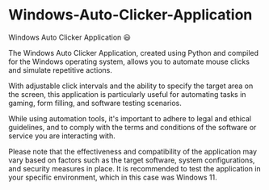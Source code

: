 # Windows-Auto-Clicker-Application
Windows Auto Clicker Application 😃

The Windows Auto Clicker Application, created using Python and compiled for the Windows operating system, allows you to automate mouse clicks and simulate repetitive actions. 

With adjustable click intervals and the ability to specify the target area on the screen, this application is particularly useful for automating tasks in gaming, form filling, and software testing scenarios. 

While using automation tools, it's important to adhere to legal and ethical guidelines, and to comply with the terms and conditions of the software or service you are interacting with. 

Please note that the effectiveness and compatibility of the application may vary based on factors such as the target software, system configurations, and security measures in place. It is recommended to test the application in your specific environment, which in this case was Windows 11.
